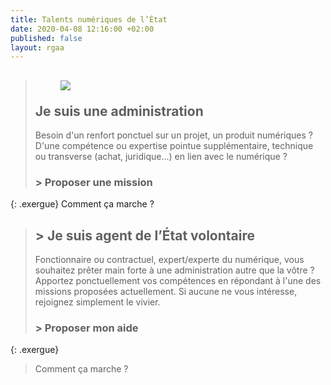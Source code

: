 ```yaml
---
title: Talents numériques de l’État
date: 2020-04-08 12:16:00 +02:00
published: false
layout: rgaa
---
```



> ## <figure class='image-left' style='width: 10%;'><img src="/uploads/fleche-droite.png"/></figure> Je suis une administration
> 
> Besoin d'un renfort ponctuel sur un projet, un produit numériques ? D'une compétence ou expertise pointue supplémentaire, technique ou transverse (achat, juridique...) en lien avec le numérique ? 
> 
> ### **> Proposer une mission**
{: .exergue}
Comment ça marche ?


> ## > Je suis agent de l’État volontaire
> 
> Fonctionnaire ou contractuel, expert/experte du numérique, vous souhaitez prêter main forte à une administration autre que la vôtre ? Apportez ponctuellement vos compétences en répondant à l'une des missions proposées actuellement.
> Si aucune ne vous intéresse, rejoignez simplement le vivier.
> 
> ### > Proposer mon aide
{: .exergue}
> Comment ça marche ?